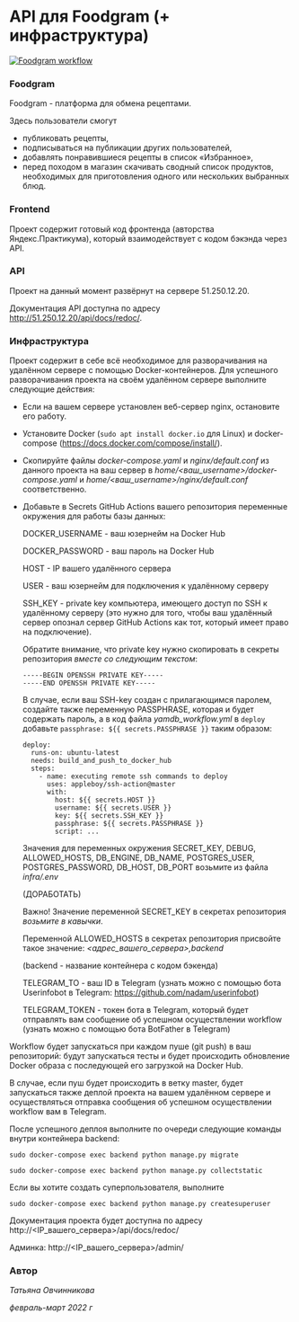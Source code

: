 # API для Foodgram (+ инфраструктура)

[![Foodgram workflow](https://github.com/tanja-ovc/foodgram-project-react/actions/workflows/foodgram_workflow.yml/badge.svg)](https://github.com/tanja-ovc/foodgram-project-react/actions/workflows/foodgram_workflow.yml)

### Foodgram

Foodgram - платформа для обмена рецептами.

Здесь пользователи смогут 
- публиковать рецепты,
- подписываться на публикации других пользователей,
- добавлять понравившиеся рецепты в список «Избранное»,
- перед походом в магазин скачивать сводный список продуктов, необходимых для приготовления одного или нескольких выбранных блюд.

### Frontend

Проект содержит готовый код фронтенда (авторства Яндекс.Практикума), который взаимодействует с кодом бэкэнда через API.

### API

Проект на данный момент развёрнут на сервере 51.250.12.20.

Документация API доступна по адресу http://51.250.12.20/api/docs/redoc/.

### Инфраструктура

Проект содержит в себе всё необходимое для разворачивания на удалённом сервере с помощью Docker-контейнеров.
Для успешного разворачивания проекта на своём удалённом сервере выполните следующие действия:

 - Если на вашем сервере установлен веб-сервер nginx, остановите его работу.

 - Установите Docker (```sudo apt install docker.io``` для Linux) и docker-compose (https://docs.docker.com/compose/install/).

- Скопируйте файлы _docker-compose.yaml_ и _nginx/default.conf_ из данного проекта на ваш сервер в _home/<ваш_username>/docker-compose.yaml_ и _home/<ваш_username>/nginx/default.conf_ соответственно.

- Добавьте в Secrets GitHub Actions вашего репозитория переменные окружения для работы базы данных:

  DOCKER_USERNAME - ваш юзернейм на Docker Hub

  DOCKER_PASSWORD - ваш пароль на Docker Hub

  HOST - IP вашего удалённого сервера

  USER - ваш юзернейм для подключения к удалённому серверу

  SSH_KEY - private key компьютера, имеющего доступ по SSH к удалённому серверу (это нужно для того, чтобы ваш удалённый сервер опознал сервер GitHub Actions как тот, который имеет право на подключение).

  Обратите внимание, что private key нужно скопировать в секреты репозитория *вместе со следующим текстом*:
  ```
  -----BEGIN OPENSSH PRIVATE KEY-----
  -----END OPENSSH PRIVATE KEY-----
  ```

  В случае, если ваш SSH-key создан с прилагающимся паролем, создайте также переменную PASSPHRASE, которая и будет содержать пароль, а в код файла _yamdb\_workflow.yml_ в ```deploy``` добавьте ```passphrase: ${{ secrets.PASSPHRASE }}``` таким образом:
          
  ```
  deploy:
    runs-on: ubuntu-latest
    needs: build_and_push_to_docker_hub
    steps:
      - name: executing remote ssh commands to deploy
        uses: appleboy/ssh-action@master
        with:
          host: ${{ secrets.HOST }}
          username: ${{ secrets.USER }}
          key: ${{ secrets.SSH_KEY }}
          passphrase: ${{ secrets.PASSPHRASE }}
          script: ...
  ```

  Значения для переменных окружения SECRET_KEY, DEBUG, ALLOWED_HOSTS, DB_ENGINE, DB_NAME, POSTGRES_USER, POSTGRES_PASSWORD, DB_HOST, DB_PORT возьмите из файла _infra/.env_
  
  (ДОРАБОТАТЬ)

  Важно! Значение переменной SECRET_KEY в секретах репозитория *возьмите в кавычки*.

  Переменной ALLOWED_HOSTS в секретах репозитория присвойте такое значение:
  _<адрес_вашего_сервера>,backend_

  (backend - название контейнера с кодом бэкенда)

  TELEGRAM_TO - ваш ID в Telegram (узнать можно с помощью бота Userinfobot в Telegram: https://github.com/nadam/userinfobot)

  TELEGRAM_TOKEN - токен бота в Telegram, который будет отправлять вам сообщение об успешном осуществлении workflow (узнать можно с помощью бота BotFather в Telegram)

Workflow будет запускаться при каждом пуше (git push) в ваш репозиторий: будут запускаться тесты и будет происходить обновление Docker образа с последующей его загрузкой на Docker Hub.

В случае, если пуш будет происходить в ветку master, будет запускаться также деплой проекта на вашем удалённом сервере и осуществляться отправка сообщения об успешном осуществлении workflow вам в Telegram.

После успешного деплоя выполните по очереди следующие команды внутри контейнера backend:

```sudo docker-compose exec backend python manage.py migrate```

```sudo docker-compose exec backend python manage.py collectstatic```

Если вы хотите создать суперпользователя, выполните

```sudo docker-compose exec backend python manage.py createsuperuser```

Документация проекта будет доступна по адресу http://<IP_вашего_сервера>/api/docs/redoc/

Админка: http://<IP_вашего_сервера>/admin/



### Автор

_Татьяна Овчинникова_

_февраль-март 2022 г_